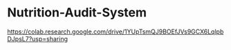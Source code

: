# Nutrition-Audit-System
https://colab.research.google.com/drive/1YUpTsmQJ9BOEfJVs9GCX6LqlpbDJpsL7?usp=sharing
